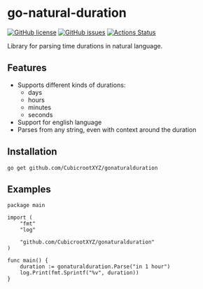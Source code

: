 # go-natural-duration

[![GitHub license](https://img.shields.io/github/license/CubicrootXYZ/gonaturalduration)](https://github.com/CubicrootXYZ/gonaturalduration/blob/main/LICENSE)
[![GitHub issues](https://img.shields.io/github/issues/CubicrootXYZ/gonaturalduration)](https://github.com/CubicrootXYZ/gonaturalduration/issues)
[![Actions Status](https://github.com/CubicrootXYZ/gonaturalduration/workflows/Main/badge.svg?branch=main)](https://github.com/CubicrootXYZ/gonaturalduration/workflows/actions)

Library for parsing time durations in natural language.

## Features

* Supports different kinds of durations:
    * days
    * hours
    * minutes
    * seconds
* Support for english language
* Parses from any string, even with context around the duration

## Installation

`go get github.com/CubicrootXYZ/gonaturalduration`

## Examples

```
package main

import (
	"fmt"
	"log"

	"github.com/CubicrootXYZ/gonaturalduration"
)

func main() {
	duration := gonaturalduration.Parse("in 1 hour")
	log.Print(fmt.Sprintf("%v", duration))
}
```
